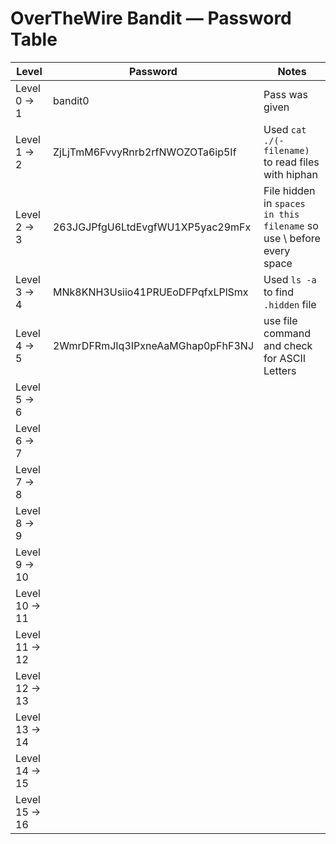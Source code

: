 # OverTheWire Bandit — Password Table

| Level | Password | Notes |
|-------|----------|-------|
| Level 0 → 1 | bandit0 | Pass was given |
| Level 1 → 2 | ZjLjTmM6FvvyRnrb2rfNWOZOTa6ip5If | Used `cat ./(-filename)` to read files with hiphan |
| Level 2 → 3 | 263JGJPfgU6LtdEvgfWU1XP5yac29mFx | File hidden in `spaces in this filename` so use \ before every space|
| Level 3 → 4 | MNk8KNH3Usiio41PRUEoDFPqfxLPlSmx | Used `ls -a` to find `.hidden` file |
| Level 4 → 5 | 2WmrDFRmJIq3IPxneAaMGhap0pFhF3NJ | use file command and check for ASCII Letters |
| Level 5 → 6 |||
| Level 6 → 7 |||
| Level 7 → 8 |||
| Level 8 → 9 |||
| Level 9 → 10 |||
| Level 10 → 11 |||
| Level 11 → 12 |||
| Level 12 → 13 |||
| Level 13 → 14 |||
| Level 14 → 15 |||
| Level 15 → 16 |||

